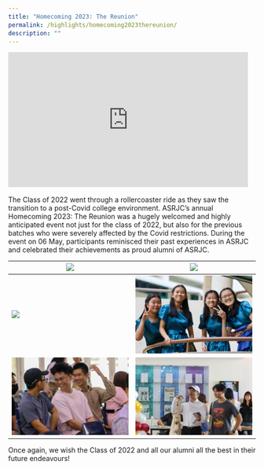 ```yaml
---
title: "Homecoming 2023: The Reunion"
permalink: /highlights/homecoming2023thereunion/
description: ""
---
```

<iframe allowfullscreen="" allow="accelerometer; autoplay; clipboard-write; encrypted-media; gyroscope; picture-in-picture; web-share" frameborder="0" title="YouTube video player" src="https://www.youtube.com/embed/5D9VYnK8NMk?si=IkZboKldSTdKvdie" height="275" width="488"></iframe>

The Class of 2022 went through a rollercoaster ride as they saw the transition to a post-Covid college environment. ASRJC’s annual Homecoming 2023: The Reunion was a hugely welcomed and highly anticipated event not just for the class of 2022, but also for the previous batches who were severely affected by the Covid restrictions. During the event on 06 May, participants reminisced their past experiences in ASRJC and celebrated their achievements as proud alumni of ASRJC.



| ![](/images/img_0202.JPG) | ![](/images/img_0215.JPG) |
| -------- | -------- |
| ![](/images/img_0192.JPG)     | ![](/images/img_0249.JPG)  |
| ![](/images/img_0232.JPG)   | ![](/images/img_0224.JPG)  |


Once again, we wish the Class of 2022 and all our alumni all the best in their future endeavours!
